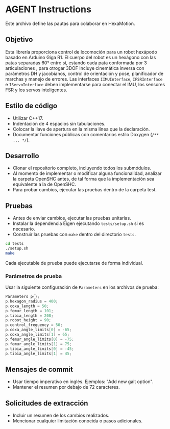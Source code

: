 # AGENT Instructions

Este archivo define las pautas para colaborar en HexaMotion.

## Objetivo

Esta librería proporciona control de locomoción para un robot hexápodo basado en Arduino Giga R1. El cuerpo del robot es un hexágono con las patas separadas 60° entre sí, estando cada pata conformada por 3 articulaciones , para otrogar 3DOF Incluye cinemática inversa con parámetros DH y jacobianos, control de orientación y pose, planificador de marchas y manejo de errores. Las interfaces `IIMUInterface`, `IFSRInterface` e `IServoInterface` deben implementarse para conectar el IMU, los sensores FSR y los servos inteligentes.

## Estilo de código

-   Utilizar C++17.
-   Indentación de 4 espacios sin tabulaciones.
-   Colocar la llave de apertura en la misma línea que la declaración.
-   Documentar funciones públicas con comentarios estilo Doxygen (`/** ... */`).

## Desarrollo

-   Clonar el repositorio completo, incluyendo todos los submódulos.
-   Al momento de implementar o modificar alguna funcionalidad, analizar la carpeta OpenSHC antes,
    de tal forma que la implementación sea equivalente a la de OpenSHC.
-   Para probar cambios, ejecutar las pruebas dentro de la carpeta test.

## Pruebas

-   Antes de enviar cambios, ejecutar las pruebas unitarias.
-   Instalar la dependencia Eigen ejecutando `tests/setup.sh` si es necesario.
-   Construir las pruebas con `make` dentro del directorio `tests`.

```bash
cd tests
./setup.sh
make
```

Cada ejecutable de prueba puede ejecutarse de forma individual.

### Parámetros de prueba

Usar la siguiente configuración de `Parameters` en los archivos de prueba:

```cpp
Parameters p{};
p.hexagon_radius = 400;
p.coxa_length = 50;
p.femur_length = 101;
p.tibia_length = 208;
p.robot_height = 90;
p.control_frequency = 50;
p.coxa_angle_limits[0] = -65;
p.coxa_angle_limits[1] = 65;
p.femur_angle_limits[0] = -75;
p.femur_angle_limits[1] = 75;
p.tibia_angle_limits[0] = -45;
p.tibia_angle_limits[1] = 45;
```

## Mensajes de commit

-   Usar tiempo imperativo en inglés. Ejemplos: "Add new gait option".
-   Mantener el resumen por debajo de 72 caracteres.

## Solicitudes de extracción

-   Incluir un resumen de los cambios realizados.
-   Mencionar cualquier limitación conocida o pasos adicionales.
